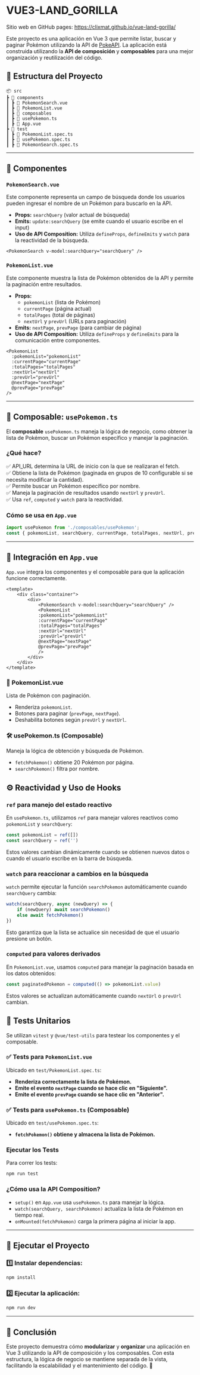 # VUE3-LAND_GORILLA

Sitio web en GitHub pages: https://clixmat.github.io/vue-land-gorilla/

Este proyecto es una aplicación en Vue 3 que permite listar, buscar y paginar Pokémon utilizando la API de [PokeAPI](https://pokeapi.co/). La aplicación está construida utilizando la **API de composición** y **composables** para una mejor organización y reutilización del código.

## 📁 Estructura del Proyecto

```
📦 src
┣ 📂 components
┃ ┣ 📜 PokemonSearch.vue
┃ ┣ 📜 PokemonList.vue
┃ ┣ 📂 composables
┃ ┣ 📜 usePokemon.ts
┃ ┣ 📜 App.vue
┣ 📂 test
┃ ┣ 📜 PokemonList.spec.ts
┃ ┣ 📜 usePokemon.spec.ts
┃ ┣ 📜 PokemonSearch.spec.ts
```

---

## 📌 **Componentes**

### `PokemonSearch.vue`
Este componente representa un campo de búsqueda donde los usuarios pueden ingresar el nombre de un Pokémon para buscarlo en la API.

- **Props:** `searchQuery` (valor actual de búsqueda)
- **Emits:** `update:searchQuery` (se emite cuando el usuario escribe en el input)
- **Uso de API Composition:** Utiliza `defineProps`, `defineEmits` y `watch` para la reactividad de la búsqueda.

```vue
<PokemonSearch v-model:searchQuery="searchQuery" />
```

### `PokemonList.vue`
Este componente muestra la lista de Pokémon obtenidos de la API y permite la paginación entre resultados.

- **Props:**
  - `pokemonList` (lista de Pokémon)
  - `currentPage` (página actual)
  - `totalPages` (total de páginas)
  - `nextUrl` y `prevUrl` (URLs para paginación)
- **Emits:** `nextPage`, `prevPage` (para cambiar de página)
- **Uso de API Composition:** Utiliza `defineProps` y `defineEmits` para la comunicación entre componentes.

```vue
<PokemonList
  :pokemonList="pokemonList"
  :currentPage="currentPage"
  :totalPages="totalPages"
  :nextUrl="nextUrl"
  :prevUrl="prevUrl"
  @nextPage="nextPage"
  @prevPage="prevPage"
/>
```

---

## 📌 **Composable: `usePokemon.ts`**

El **composable** `usePokemon.ts` maneja la lógica de negocio, como obtener la lista de Pokémon, buscar un Pokémon específico y manejar la paginación.

### **¿Qué hace?**
✅ API_URL determina la URL de inicio con la que se realizaran el fetch.  
✅ Obtiene la lista de Pokémon (paginada en grupos de 10 configurable si se necesita modificar la cantidad).  
✅ Permite buscar un Pokémon específico por nombre.  
✅ Maneja la paginación de resultados usando `nextUrl` y `prevUrl`.  
✅ Usa `ref`, `computed` y `watch` para la reactividad.  

### **Cómo se usa en `App.vue`**

```ts
import usePokemon from './composables/usePokemon';
const { pokemonList, searchQuery, currentPage, totalPages, nextUrl, prevUrl, fetchPokemon, searchPokemon, nextPage, prevPage } = usePokemon();
```

---

## 📌 **Integración en `App.vue`**

`App.vue` integra los componentes y el composable para que la aplicación funcione correctamente.

```vue
<template>
    <div class="container">
        <div>
            <PokemonSearch v-model:searchQuery="searchQuery" />
            <PokemonList
            :pokemonList="pokemonList"
            :currentPage="currentPage"
            :totalPages="totalPages"
            :nextUrl="nextUrl"
            :prevUrl="prevUrl"
            @nextPage="nextPage"
            @prevPage="prevPage"
            />
        </div>
    </div>
</template>
```

### **📜 PokemonList.vue**
Lista de Pokémon con paginación.
- Renderiza `pokemonList`.
- Botones para paginar (`prevPage`, `nextPage`).
- Deshabilita botones según `prevUrl` y `nextUrl`.

### **🛠 usePokemon.ts (Composable)**
Maneja la lógica de obtención y búsqueda de Pokémon.
- `fetchPokemon()` obtiene 20 Pokémon por página.
- `searchPokemon()` filtra por nombre.

## ⚙️ Reactividad y Uso de Hooks

### **`ref` para manejo del estado reactivo**
En `usePokemon.ts`, utilizamos `ref` para manejar valores reactivos como `pokemonList` y `searchQuery`:
```ts
const pokemonList = ref([])
const searchQuery = ref('')
```
Estos valores cambian dinámicamente cuando se obtienen nuevos datos o cuando el usuario escribe en la barra de búsqueda.

### **`watch` para reaccionar a cambios en la búsqueda**
`watch` permite ejecutar la función `searchPokemon` automáticamente cuando `searchQuery` cambia:
```ts
watch(searchQuery, async (newQuery) => {
    if (newQuery) await searchPokemon()
    else await fetchPokemon()
})
```
Esto garantiza que la lista se actualice sin necesidad de que el usuario presione un botón.

### **`computed` para valores derivados**
En `PokemonList.vue`, usamos `computed` para manejar la paginación basada en los datos obtenidos:
```ts
const paginatedPokemon = computed(() => pokemonList.value)
```
Estos valores se actualizan automáticamente cuando `nextUrl` o `prevUrl` cambian.

## 🧪 Tests Unitarios
Se utilizan `vitest` y `@vue/test-utils` para testear los componentes y el composable.

### **✅ Tests para `PokemonList.vue`**
Ubicado en `test/PokemonList.spec.ts`:
- **Renderiza correctamente la lista de Pokémon.**
- **Emite el evento `nextPage` cuando se hace clic en "Siguiente".**
- **Emite el evento `prevPage` cuando se hace clic en "Anterior".**

### **✅ Tests para `usePokemon.ts` (Composable)**
Ubicado en `test/usePokemon.spec.ts`:
- **`fetchPokemon()` obtiene y almacena la lista de Pokémon.**

### **Ejecutar los Tests**
Para correr los tests:
```sh
npm run test
```

### **¿Cómo usa la API Composition?**
- `setup()` en `App.vue` usa `usePokemon.ts` para manejar la lógica.
- `watch(searchQuery, searchPokemon)` actualiza la lista de Pokémon en tiempo real.
- `onMounted(fetchPokemon)` carga la primera página al iniciar la app.

---

## 🚀 **Ejecutar el Proyecto**

### 1️⃣ Instalar dependencias:
```sh
npm install
```

### 2️⃣ Ejecutar la aplicación:
```sh
npm run dev
```

---

## 📌 **Conclusión**
Este proyecto demuestra cómo **modularizar** y **organizar** una aplicación en Vue 3 utilizando la API de composición y los composables. Con esta estructura, la lógica de negocio se mantiene separada de la vista, facilitando la escalabilidad y el mantenimiento del código. 🚀












